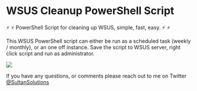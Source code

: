# WSUS Cleanup PowerShell Script 

:zap: :zap: PowerShell Script for cleaning up WSUS, simple, fast, easy. :zap: :zap:


This WSUS PowerShell script can either be run as a scheduled task (weekly / monthly), or an one off instance. Save the script to WSUS server, right click script and run as administrator.

<img src="https://i.imgur.com/pZOm2Xt.png">

If you have any questions, or comments please reach out to me on Twitter <a href="https://twitter.com/sultansolutions"> @SultanSolutions </a> 





